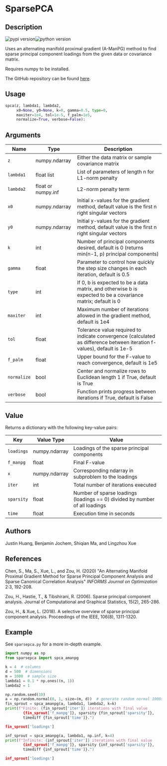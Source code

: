 # SparsePCA

## Description

![pypi version](https://img.shields.io/pypi/v/sparsepca.svg)![python version](https://img.shields.io/pypi/pyversions/sparsepca.svg)

Uses an alternating manifold proximal gradient (A-ManPG) method to find sparse principal component loadings from the given data or covariance matrix. 

Requires numpy to be installed.

The GitHub repository can be found [here](https://github.com/xinging-birds/AManPG).

## Usage

```python
spca(z, lambda1, lambda2, 
     x0=None, y0=None, k=0, gamma=0.5, type=0, 
     maxiter=1e4, tol=1e-5, f_palm=1e5,
	 normalize=True, verbose=False):
```

## Arguments

| Name | Type | Description |
| --- | --- | --- |
| `z` | numpy.ndarray | Either the data matrix or sample covariance matrix |
| `lambda1` | float list | List of parameters of length n for L1-norm penalty |
| `lambda2` | float or numpy.inf | L2-norm penalty term |
| `x0` | numpy.ndarray | Initial x-values for the gradient method, default value is the first n right singular vectors |
| `y0` | numpy.ndarray | Initial y-values for the gradient method, default value is the first n right singular vectors |
| `k` | int | Number of principal components desired, default is 0 (returns min(n-1, p) principal components) |
| `gamma` | float | Parameter to control how quickly the step size changes in each iteration, default is 0.5 |
| `type` | int | If 0, b is expected to be a data matrix, and otherwise b is expected to be a covariance matrix; default is 0 |
| `maxiter` | int | Maximum number of iterations allowed in the gradient method, default is 1e4 |
| `tol` | float | Tolerance value required to indicate convergence (calculated as difference between iteration f-values), default is 1e-5 |
| `f_palm` | float | Upper bound for the F-value to reach convergence, default is 1e5 |
| `normalize` | bool | Center and normalize rows to Euclidean length 1 if True, default is True |
| `verbose` | bool | Function prints progress between iterations if True, default is False |

## Value

Returns a dictionary with the following key-value pairs:

| Key | Value Type | Value |
| --- | --- | --- |
| `loadings` | numpy.ndarray | Loadings of the sparse principal components |
| `f_manpg` | float | Final F-value |
| `x` | numpy.ndarray | Corresponding ndarray in subproblem to the loadings |
| `iter` | int | Total number of iterations executed |
| `sparsity` | float | Number of sparse loadings (loadings == 0) divided by number of all loadings |
| `time` | float | Execution time in seconds |

## Authors
 
Justin Huang, Benjamin Jochem, Shiqian Ma, and Lingzhou Xue

## References

Chen, S., Ma, S., Xue, L., and Zou, H. (2020) "An Alternating Manifold Proximal Gradient Method for Sparse Principal Component Analysis and Sparse Canonical Correlation Analysis" *INFORMS Journal on Optimization* 2:3, 192-208.

Zou, H., Hastie, T., & Tibshirani, R. (2006). Sparse principal component analysis. Journal of Computational and Graphical Statistics, 15(2), 265-286.

Zou, H., & Xue, L. (2018). A selective overview of sparse principal component analysis. Proceedings of the IEEE, 106(8), 1311-1320.

## Example

See `sparsepca.py` for a more in-depth example.

```python
import numpy as np
from sparsepca import spca_amanpg

k = 4  # columns
d = 500  # dimensions
m = 1000  # sample size
lambda1 = 0.1 * np.ones((n, 1))
lambda2 = 1

np.random.seed(10)
a = np.random.normal(0, 1, size=(m, d))  # generate random normal 1000x500 matrix
fin_sprout = spca_amanpg(a, lambda1, lambda2, k=k)
print(f"Finite: {fin_sprout['iter']} iterations with final value 
		{fin_sprout['f_manpg']}, sparsity {fin_sprout['sparsity']}, 
		timediff {fin_sprout['time']}.")

fin_sprout['loadings']

inf_sprout = spca_amanpg(a, lambda1, np.inf, k=4)
print(f"Infinite: {inf_sprout['iter']} iterations with final value 
		{inf_sprout['f_manpg']}, sparsity {inf_sprout['sparsity']}, 
		timediff {inf_sprout['time']}.")

inf_sprout['loadings']
```
